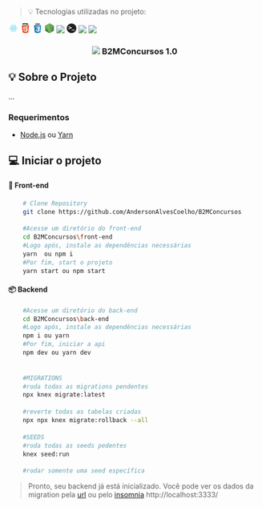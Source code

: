 > 💡 Tecnologias utilizadas no projeto:

<code><img height="20" src="https://raw.githubusercontent.com/github/explore/80688e429a7d4ef2fca1e82350fe8e3517d3494d/topics/react/react.png"></code>
<code><img height="20" src="https://raw.githubusercontent.com/github/explore/80688e429a7d4ef2fca1e82350fe8e3517d3494d/topics/html/html.png"></code>
<code><img height="20" src="https://raw.githubusercontent.com/github/explore/80688e429a7d4ef2fca1e82350fe8e3517d3494d/topics/css/css.png"></code>
<code><img height="20" src="https://raw.githubusercontent.com/github/explore/80688e429a7d4ef2fca1e82350fe8e3517d3494d/topics/nodejs/nodejs.png"></code>
<code><img height="20" src="https://cdn.iconscout.com/icon/free/png-512/postgresql-226047.png"></code>
<code><img height="20" src="https://raw.githubusercontent.com/github/explore/80688e429a7d4ef2fca1e82350fe8e3517d3494d/topics/terminal/terminal.png"></code>
<code><img height="20" src="https://upload.wikimedia.org/wikipedia/commons/thumb/9/9a/Visual_Studio_Code_1.35_icon.svg/1024px-Visual_Studio_Code_1.35_icon.svg.png"></code>
<code><img height="20" src="https://pbs.twimg.com/profile_images/1091817101738864640/eQpWLr2c_400x400.jpg"></code>

<div align="center">
<h3><img height="20" src="https://image.flaticon.com/icons/png/512/18/18436.png"> B2MConcursos 1.0</h3>
</div>

## 💡 Sobre o Projeto

...

### Requerimentos

- [Node.js](https://nodejs.org/en/download/) ou [Yarn](https://classic.yarnpkg.com/en/docs/getting-started)

## 💻 Iniciar o projeto

#### 🔖 Front-end

```bash
    # Clone Repository
    git clone https://github.com/AndersonAlvesCoelho/B2MConcursos

    #Acesse um diretório do front-end
    cd B2MConcursos\front-end
    #Logo após, instale as dependências necessárias
    yarn  ou npm i
    #Por fim, start o projeto
    yarn start ou npm start
```

#### 📦 Backend

```bash
    #Acesse um diretório do back-end
    cd B2MConcursos\back-end
    #Logo após, instale as dependências necessárias
    npm i ou yarn
    #Por fim, iniciar a api
    npm dev ou yarn dev


    #MIGRATIONS
    #roda todas as migrations pendentes
    npx knex migrate:latest

    #reverte todas as tabelas criadas
    npx npx knex migrate:rollback --all

    #SEEDS
    #roda todas as seeds pedentes
    knex seed:run

    #rodar somente uma seed específica

```

> Pronto, seu backend já está inicializado. Você pode ver os dados da migration pela [url](http://localhost:3333/) ou pelo [insomnia](https://insomnia.rest/download/)
> http://localhost:3333/
